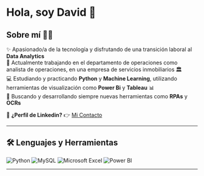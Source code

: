# Hola, soy David 👋

## Sobre mí 🧑‍💻  
✨ Apasionado/a de la tecnología y disfrutando de una transición laboral al **Data Analytics**  
💼 Actualmente trabajando en el departamento de operaciones como analista de operaciones, en una empresa de servicios inmobiliarios 🏛️  
💻 Estudiando y practicando **Python** y **Machine Learning**, utilizando herramientas de visualización como **Power Bi** y **Tableau** 📊  
🚀 Buscando y desarrollando siempre nuevas herramientas como **RPAs** y **OCRs**  

📩 **¿Perfil de Linkedin?** 👉 [Mi Contacto](www.linkedin.com/in/david-soto-tello-332236119)

---

## 🛠 Lenguajes y Herramientas  
![Python](https://img.shields.io/badge/PYTHON-3776AB?style=for-the-badge&logo=python&logoColor=white)
![MySQL](https://img.shields.io/badge/MYSQL-4479A1?style=for-the-badge&logo=mysql&logoColor=white)
![Microsoft Excel](https://img.shields.io/badge/MICROSOFT%20EXCEL-217346?style=for-the-badge&logo=microsoftexcel&logoColor=white)
![Power BI](https://img.shields.io/badge/POWER%20BI-F2C811?style=for-the-badge&logo=powerbi&logoColor=black)

---
